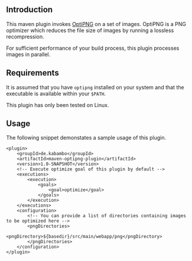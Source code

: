 Introduction
------------
This maven plugin invokes [OptiPNG](http://optipng.sourceforge.net/ "OptiPNG Homepage") on a set of images. OptiPNG is a PNG optimizer which reduces the file size of images by running a lossless recompression.

For sufficient performance of your build process, this plugin processes images in parallel.

Requirements
------------
It is assumed that you have `optipng` installed on your system and that the executable is available within your `$PATH`.

This plugin has only been tested on Linux.

Usage
-----
The following snippet demonstates a sample usage of this plugin.

	<plugin>
		<groupId>de.kabambo</groupId>
		<artifactId>maven-optipng-plugin</artifactId>
		<version>1.0-SNAPSHOT</version>
		<!-- Execute optimize goal of this plugin by default -->
		<executions>
			<execution>
				<goals>
					<goal>optimize</goal>
				</goals>
			</execution>
		</executions>
		<configuration>
			<!-- You can provide a list of directories containing images to be optimized here -->
			<pngDirectories>
				<pngDirectory>${basedir}/src/main/webapp/png</pngDirectory>
			</pngDirectories>
		</configuration>
	</plugin>

